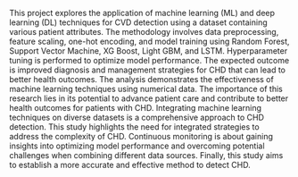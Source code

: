 This project explores the application of machine learning (ML) and deep learning (DL) techniques for CVD detection using a dataset containing various patient attributes. The methodology involves data preprocessing, feature scaling, one-hot encoding, and model training using Random Forest, Support Vector Machine, XG Boost, Light GBM, and LSTM. Hyperparameter tuning is performed to optimize model performance. The expected outcome is improved diagnosis and management strategies for CHD that can lead to better health outcomes. The analysis demonstrates the effectiveness of machine learning techniques using numerical data. The importance of this research lies in its potential to advance patient care and contribute to better health outcomes for patients with CHD. Integrating machine learning techniques on diverse datasets is a comprehensive approach to CHD detection. This study highlights the need for integrated strategies to address the complexity of CHD. Continuous monitoring is about gaining insights into optimizing model performance and overcoming potential challenges when combining different data sources. Finally, this study aims to establish a more accurate and effective method to detect CHD.
